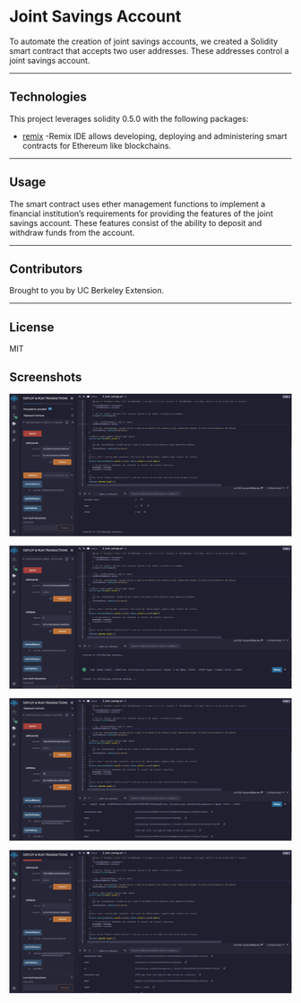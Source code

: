 # Joint Savings Account

To automate the creation of joint savings accounts, we created a Solidity smart contract that accepts two user addresses. These addresses control a joint savings account. 

---

## Technologies

This project leverages solidity 0.5.0 with the following packages:

* [remix](https://remix.ethereum.org) -Remix IDE allows developing, deploying and administering smart contracts for Ethereum like blockchains.


---

## Usage

The smart contract uses ether management functions to implement a financial institution’s requirements for providing the features of the joint savings account. These features consist of the ability to deposit and withdraw funds from the account.

---

## Contributors

Brought to you by UC Berkeley Extension.

---

## License

MIT

## Screenshots

![alt text](https://github.com/brianhabana/Joint_Savings_Account/blob/main/execution_results/Screen%20Shot%202021-08-16%20at%202.25.33%20PM.png)

![alt text](https://github.com/brianhabana/Joint_Savings_Account/blob/main/execution_results/Screen%20Shot%202021-08-16%20at%202.27.57%20PM.png)

![alt text](https://github.com/brianhabana/Joint_Savings_Account/blob/main/execution_results/Screen%20Shot%202021-08-16%20at%202.32.17%20PM.png)

![alt text](https://github.com/brianhabana/Joint_Savings_Account/blob/main/execution_results/Screen%20Shot%202021-08-16%20at%202.33.22%20PM.png)
